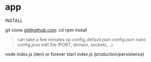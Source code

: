 # app

INSTALL


git clone git@github.com:
cd 
npm install
> can take a few minutes
cp config_default.json config.json
nano config.json
> edit file (PORT, domain, sockets, ..)


node index.js (dev)
or 
forever start index.js (production/persistence)
